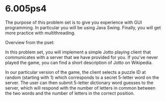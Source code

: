 6.005ps4
========

The purpose of this problem set is to give you experience with GUI programming. In particular you will be using Java Swing. 
Finally, you will get more practice with multithreading.

Overview from the pset:

In this problem set, you will implement a simple Jotto playing client that communicates with a server that we have 
provided for you. If you’ve never played the game, you can find a short description of Jotto on Wikipedia.

In our particular version of the game, the client selects a puzzle ID at random (starting with 1) which corresponds 
to a secret 5-letter word on the server. The user can then submit 5-letter dictionary word guesses to the server, 
which will respond with the number of letters in common between the two words and the number of letters in the correct 
position.
